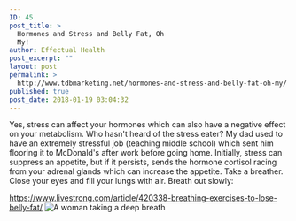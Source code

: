 ```yaml
---
ID: 45
post_title: >
  Hormones and Stress and Belly Fat, Oh
  My!
author: Effectual Health
post_excerpt: ""
layout: post
permalink: >
  http://www.tdbmarketing.net/hormones-and-stress-and-belly-fat-oh-my/
published: true
post_date: 2018-01-19 03:04:32
---
```

Yes, stress can affect your hormones which can also have a negative effect on your metabolism. Who hasn't heard of the stress eater? My dad used to have an extremely stressful job (teaching middle school) which sent him flooring it to McDonald's after work before going home. Initially, stress can suppress an appetite, but if it persists, sends the hormone cortisol racing from your adrenal glands which can increase the appetite. Take a breather. Close your eyes and fill your lungs with air. Breath out slowly:

<a href="https://www.livestrong.com/article/420338-breathing-exercises-to-lose-belly-fat/" target="_blank" rel="noopener">https://www.livestrong.com/article/420338-breathing-exercises-to-lose-belly-fat/</a>
<img src="https://img.aws.livestrongcdn.com/ls-article-image-673/ds-photo/getty/article/235/199/466349407.jpg" alt="A woman taking a deep breath" />